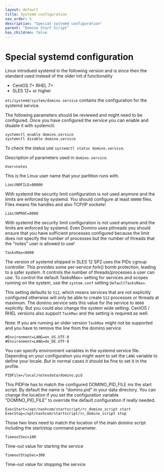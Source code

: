 ```yaml
---
layout: default
title: Systemd configuration
nav_order: 5
description: "Special systemd configuration"
parent: "Domino Start Script"
has_children: false
---
```


# Special systemd configuration

Linux introdued systemd in the following version and is since then the standard used instead of the older init.d functionality

- CentOS 7+ RHEL 7+
- SLES 12+ or higher

`etc/systemd/system/domino.service` contains the configuration for the systemd service.

The following parameters should be reviewed and might need to be configured.
Once you have configured the service you can enable and disable it with systemctl.

```
systemctl enable domino.service
systemctl disable domino.service
```

To check the status use `systemctl status domino.service`.

Description of parameters used in `domino.service`.

```
User=notes
```

This is the Linux user name that your partition runs with.

```
LimitNOFILE=80000
```

With systemd the security limit configuration is not used anymore and the limits
are enforced by systemd. You should configure at least `80000` files.
Files means file handles and also TCP/IP sockets!

```
LimitNPROC=8000
```

With systemd the security limit configuration is not used anymore and the limits
are enforced by systemd. Even Domino uses pthreads you should ensure that you have
sufficient processes configured because the limit does not specify the number of
processes but the number of threads that the "notes" user is allowed to use!

```
TasksMax=8000
```

The version of systemd shipped in SLES 12 SP2 uses the PIDs cgroup controller.
This provides some per-service fork() bomb protection, leading to a safer system.
It controls the number of threads/processes a user can use.
To control the default TasksMax= setting for services and scopes running on the system,
use the `system.conf` setting `DefaultTasksMax=`.

This setting defaults to `512`, which means services that are not explicitly configured otherwise
will only be able to create `512` processes or threads at maximum.
The domino.service sets this value for the service to `8000` explicitly.
But you could also change the system wide setting.
CentOS / RHEL versions also support `TaskMax` and the setting is required as well.

Note: If you are running an older version `TaskMax` might not be supported and you have to remove the line from the domino.service

```
#Environment=LANG=en_US.UTF-8
#Environment=LANG=de_DE.UTF-8
```

You can specify environment variables in the systemd service file.
Depending on your configuration you might want to set the `LANG` variable to define your locale.
But in normal cases it should be fine to set it in the profile.

```
PIDFile=/local/notesdata/domino.pid
```

This PIDFile has to match the configured DOMINO_PID_FILE ins the start script.
By default the name is "domino.pid" in your data directory.
You can change the location if you set the configuration variable "DOMINO_PID_FILE"
to override the default configuration if really needed.

```
ExecStart=/opt/nashcom/startscript/rc_domino_script start
ExecStop=/opt/nashcom/startscript/rc_domino_script stop
```

Those two lines need to match the location of the main domino script including the start/stop command parameter.

`TimeoutSec=100`


Time-out value for starting the service

`TimeoutStopSec=300`

Time-out value for stopping the service
